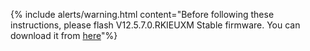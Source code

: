 {% include alerts/warning.html content="Before following these instructions, please flash V12.5.7.0.RKIEUXM Stable firmware. You can download it from [here](https://xiaomifirmwareupdater.com/firmware/renoir/stable/V12.5.7.0.RKIEUXM/)"%}